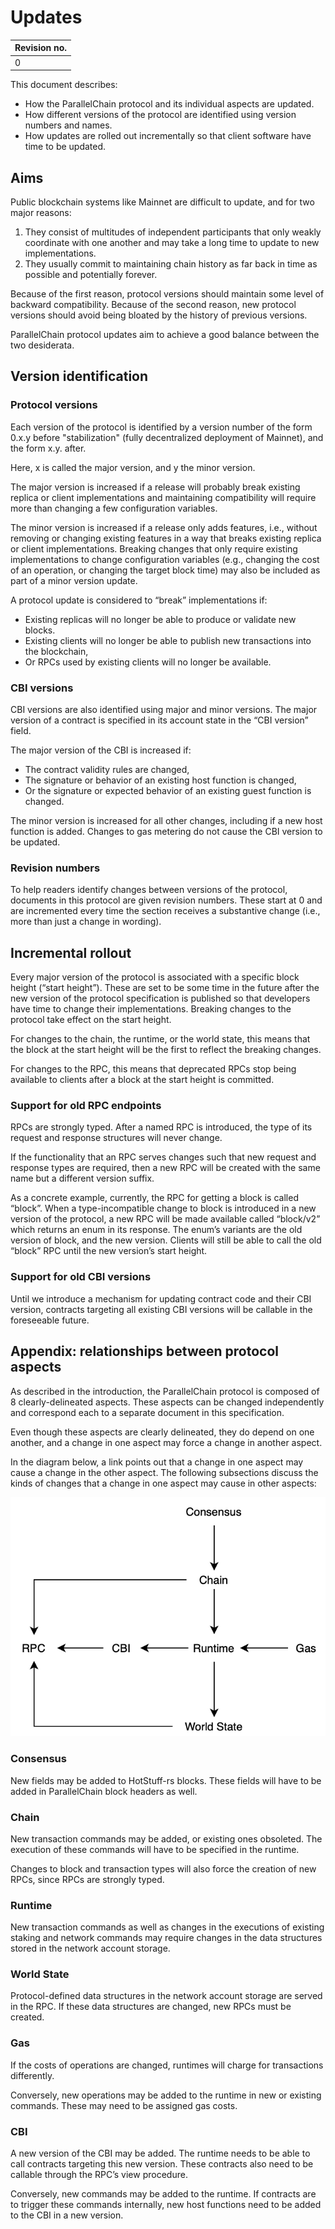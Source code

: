 # Updates

|Revision no.|
|---|
|0|

This document describes:
* How the ParallelChain protocol and its individual aspects are updated.
* How different versions of the protocol are identified using version numbers and names.
* How updates are rolled out incrementally so that client software have time to be updated.

## Aims

Public blockchain systems like Mainnet are difficult to update, and for two major reasons: 
1. They consist of multitudes of independent participants that only weakly coordinate with one another and may take a long time to update to new implementations.
2. They usually commit to maintaining chain history as far back in time as possible and potentially forever.

Because of the first reason, protocol versions should maintain some level of backward compatibility. Because of the second reason, new protocol versions should avoid being bloated by the history of previous versions.

ParallelChain protocol updates aim to achieve a good balance between the two desiderata.

## Version identification

### Protocol versions

Each version of the protocol is identified by a version number of the form 0.x.y before "stabilization" (fully decentralized deployment of Mainnet), and the form x.y. after.

Here, x is called the major version, and y the minor version.

The major version is increased if a release will probably break existing replica or client implementations and maintaining compatibility will require more than changing a few configuration variables.

The minor version is increased if a release only adds features, i.e., without removing or changing existing features in a way that breaks existing replica or client implementations. Breaking changes that only require existing implementations to change configuration variables (e.g., changing the cost of an operation, or changing the target block time) may also be included as part of a minor version update.

A protocol update is considered to “break” implementations if:
* Existing replicas will no longer be able to produce or validate new blocks.
* Existing clients will no longer be able to publish new transactions into the blockchain,
* Or RPCs used by existing clients will no longer be available.

### CBI versions

CBI versions are also identified using major and minor versions. The major version of a contract is specified in its account state in the “CBI version” field.

The major version of the CBI is increased if:
* The contract validity rules are changed,
* The signature or behavior of an existing host function is changed,
* Or the signature or expected behavior of an existing guest function is changed.

The minor version is increased for all other changes, including if a new host function is added. Changes to gas metering do not cause the CBI version to be updated.	

### Revision numbers

To help readers identify changes between versions of the protocol, documents in this protocol are given revision numbers. These start at 0 and are incremented every time the section receives a substantive change (i.e., more than just a change in wording).

## Incremental rollout

Every major version of the protocol is associated with a specific block height (“start height”). These are set to be some time in the future after the new version of the protocol specification is published so that developers have time to change their implementations. Breaking changes to the protocol take effect on the start height. 

For changes to the chain, the runtime, or the world state, this means that the block at the start height will be the first to reflect the breaking changes.

For changes to the RPC, this means that deprecated RPCs stop being available to clients after a block at the start height is committed.

### Support for old RPC endpoints

RPCs are strongly typed. After a named RPC is introduced, the type of its request and response structures will never change. 

If the functionality that an RPC serves changes such that new request and response types are required, then a new RPC will be created with the same name but a different version suffix. 

As a concrete example, currently, the RPC for getting a block is called “block”. When a type-incompatible change to block is introduced in a new version of the protocol, a new RPC will be made available called “block/v2” which returns an enum in its response. The enum’s variants are the old version of block, and the new version. Clients will still be able to call the old “block” RPC until the new version’s start height.

### Support for old CBI versions

Until we introduce a mechanism for updating contract code and their CBI version, contracts targeting all existing CBI versions will be callable in the foreseeable future.


## Appendix: relationships between protocol aspects

As described in the introduction, the ParallelChain protocol is composed of 8 clearly-delineated aspects. These aspects can be changed independently and correspond each to a separate document in this specification.

Even though these aspects are clearly delineated, they do depend on one another, and a change in one aspect may force a change in another aspect.

In the diagram below, a link points out that a change in one aspect may cause a change in the other aspect. The following subsections discuss the kinds of changes that a change in one aspect may cause in other aspects:

![Protocol aspects relationships graph](assets/Aspects%20relationships.drawio.png)

### Consensus

New fields may be added to HotStuff-rs blocks. These fields will have to be added in ParallelChain block headers as well.

### Chain

New transaction commands may be added, or existing ones obsoleted. The execution of these commands will have to be specified in the runtime.

Changes to block and transaction types will also force the creation of new RPCs, since RPCs are strongly typed.

### Runtime

New transaction commands as well as changes in the executions of existing staking and network commands may require changes in the data structures stored in the network account storage. 

### World State

Protocol-defined data structures in the network account storage are served in the RPC. If these data structures are changed, new RPCs must be created.

### Gas

If the costs of operations are changed, runtimes will charge for transactions differently.

Conversely, new operations may be added to the runtime in new or existing commands. These may need to be assigned gas costs.

### CBI

A new version of the CBI may be added. The runtime needs to be able to call contracts targeting this new version. These contracts also need to be callable through the RPC’s view procedure.

Conversely, new commands may be added to the runtime. If contracts are to trigger these commands internally, new host functions need to be added to the CBI in a new version.

